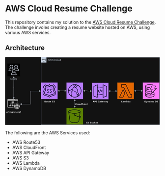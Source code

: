 # AWS Cloud Resume Challenge

This repository contains my solution to the [AWS Cloud Resume Challenge](https://cloudresumechallenge.dev/docs/the-challenge/aws/). The challenge involes creating a resume website hosted on AWS, using various AWS services. 

## Architecture 

![Architecture Diagram](arch_dia.jpg "Architecture Diagram")

The following are the AWS Services used:
- AWS Route53
- AWS CloudFront
- AWS API Gateway
- AWS S3
- AWS Lambda
- AWS DynamoDB
